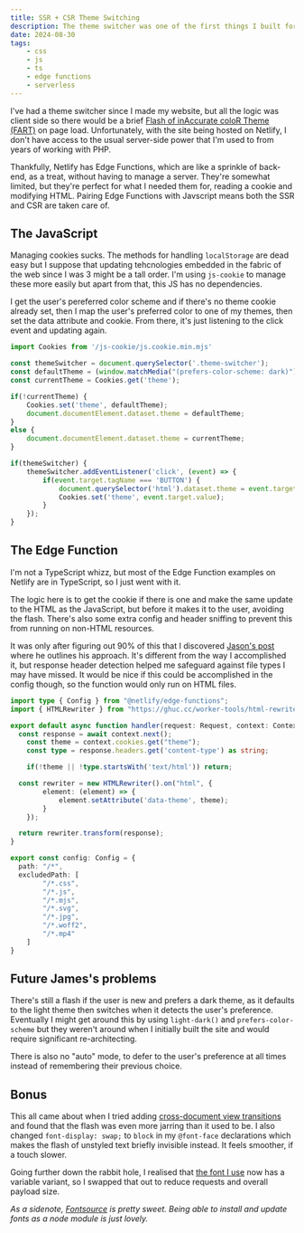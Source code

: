 ```yaml
---
title: SSR + CSR Theme Switching
description: The theme switcher was one of the first things I built for my site but it had an annoying flaw.
date: 2024-08-30
tags:
    - css
    - js
    - ts
    - edge functions
    - serverless
---
```


I've had a theme switcher since I made my website, but all the logic was client side so there would be a brief [Flash of inAccurate coloR Theme (FART)](https://css-tricks.com/flash-of-inaccurate-color-theme-fart/) on page load. Unfortunately, with the site being hosted on Netlify, I don't have access to the usual server-side power that I'm used to from years of working with PHP.

Thankfully, Netlify has Edge Functions, which are like a sprinkle of back-end, as a treat, without having to manage a server. They're somewhat limited, but they're perfect for what I needed them for, reading a cookie and modifying HTML. Pairing Edge Functions with Javscript means both the SSR and CSR are taken care of.

## The JavaScript
Managing cookies sucks. The methods for handling `localStorage` are dead easy but I suppose that updating tehcnologies embedded in the fabric of the web since I was 3 might be a tall order. I'm using `js-cookie` to manage these more easily but apart from that, this JS has no dependencies.

I get the user's pereferred color scheme and if there's no theme cookie already set, then I map the user's preferred color to one of my themes, then set the data attribute and cookie. From there, it's just listening to the click event and updating again.

```javascript
import Cookies from '/js-cookie/js.cookie.min.mjs'

const themeSwitcher = document.querySelector('.theme-switcher');
const defaultTheme = (window.matchMedia("(prefers-color-scheme: dark)").matches ? 'holodeck' : 'light');
const currentTheme = Cookies.get('theme');

if(!currentTheme) {
	Cookies.set('theme', defaultTheme);
	document.documentElement.dataset.theme = defaultTheme;
}
else {
	document.documentElement.dataset.theme = currentTheme;
}

if(themeSwitcher) {
	themeSwitcher.addEventListener('click', (event) => {
		if(event.target.tagName === 'BUTTON') {
			document.querySelector('html').dataset.theme = event.target.value;
			Cookies.set('theme', event.target.value);
		}
	});
}
```

## The Edge Function
I'm not a TypeScript whizz, but most of the Edge Function examples on Netlify are in TypeScript, so I just went with it.

The logic here is to get the cookie if there is one and make the same update to the HTML as the JavaScript, but before it makes it to the user, avoiding the flash. There's also some extra config and header sniffing to prevent this from running on non-HTML resources.

It was only after figuring out 90% of this that I discovered [Jason's post](https://www.learnwithjason.dev/blog/css-color-theme-switcher-no-flash/) where he outlines his approach. It's different from the way I accomplished it, but response header detection helped me safeguard against file types I may have missed. It would be nice if this could be accomplished in the config though, so the function would only run on HTML files.


```typescript
import type { Config } from "@netlify/edge-functions";
import { HTMLRewriter } from "https://ghuc.cc/worker-tools/html-rewriter/index.ts";

export default async function handler(request: Request, context: Context) {
  const response = await context.next();
	const theme = context.cookies.get("theme");
	const type = response.headers.get('content-type') as string;

	if(!theme || !type.startsWith('text/html')) return;

  const rewriter = new HTMLRewriter().on("html", {
		element: (element) => {
			element.setAttribute('data-theme', theme);
		}
	});

  return rewriter.transform(response);
}

export const config: Config = {
  path: "/*",
  excludedPath: [
		"/*.css",
		"/*.js",
		"/*.mjs",
		"/*.svg",
		"/*.jpg",
		"/*.woff2",
		"/*.mp4"
	]
}

```
## Future James's problems
There's still a flash if the user is new and prefers a dark theme, as it defaults to the light theme then switches when it detects the user's preference. Eventually I might get around this by using `light-dark()` and `prefers-color-scheme` but they weren't around when I initially built the site and would require significant re-architecting.

There is also no "auto" mode, to defer to the user's preference at all times instead of remembering their previous choice.

## Bonus
This all came about when I tried adding [cross-document view transitions](https://developer.chrome.com/docs/web-platform/view-transitions#cross-document_view_transitions) and found that the flash was even more jarring than it used to be. I also changed `font-display: swap;` to `block` in my `@font-face` declarations which makes the flash of unstyled text briefly invisible instead. It feels smoother, if a touch slower.

Going further down the rabbit hole, I realised that [the font I use](https://fontsource.org/fonts/overpass) now has a variable variant, so I swapped that out to reduce requests and overall payload size.

*As a sidenote, [Fontsource](https://fontsource.org) is pretty sweet. Being able to install and update fonts as a node module is just lovely.*

